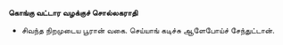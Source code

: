 **கொங்கு வட்டார வழக்குச் சொல்லகராதி**
- சிவந்த நிறமுடைய பூரான் வகை. செய்யாங் கடிச்சு ஆளேபோய்ச் சேந்துட்டான்.

